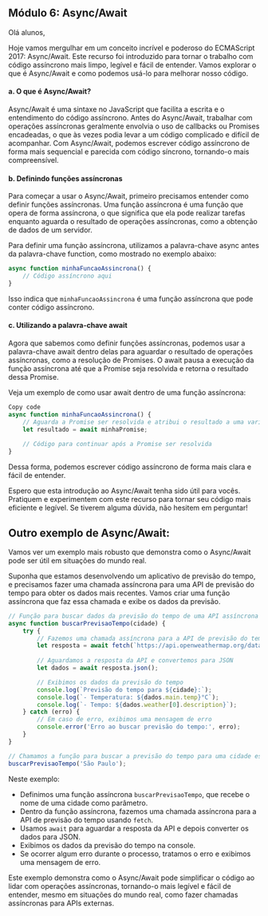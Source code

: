 ## Módulo 6: Async/Await

Olá alunos,

Hoje vamos mergulhar em um conceito incrível e poderoso do ECMAScript 2017: Async/Await. Este recurso foi introduzido para tornar o trabalho com código assíncrono mais limpo, legível e fácil de entender. Vamos explorar o que é Async/Await e como podemos usá-lo para melhorar nosso código.

#### a. O que é Async/Await?

Async/Await é uma sintaxe no JavaScript que facilita a escrita e o entendimento do código assíncrono. Antes do Async/Await, trabalhar com operações assíncronas geralmente envolvia o uso de callbacks ou Promises encadeadas, o que às vezes podia levar a um código complicado e difícil de acompanhar. Com Async/Await, podemos escrever código assíncrono de forma mais sequencial e parecida com código síncrono, tornando-o mais compreensível.

#### b. Definindo funções assíncronas

Para começar a usar o Async/Await, primeiro precisamos entender como definir funções assíncronas. Uma função assíncrona é uma função que opera de forma assíncrona, o que significa que ela pode realizar tarefas enquanto aguarda o resultado de operações assíncronas, como a obtenção de dados de um servidor.

Para definir uma função assíncrona, utilizamos a palavra-chave async antes da palavra-chave function, como mostrado no exemplo abaixo:

```javascript
async function minhaFuncaoAssincrona() {
    // Código assíncrono aqui
}
```

Isso indica que `minhaFuncaoAssincrona` é uma função assíncrona que pode conter código assíncrono.

#### c. Utilizando a palavra-chave await

Agora que sabemos como definir funções assíncronas, podemos usar a palavra-chave await dentro delas para aguardar o resultado de operações assíncronas, como a resolução de Promises. O await pausa a execução da função assíncrona até que a Promise seja resolvida e retorna o resultado dessa Promise.

Veja um exemplo de como usar await dentro de uma função assíncrona:

```javascript
Copy code
async function minhaFuncaoAssincrona() {
    // Aguarda a Promise ser resolvida e atribui o resultado a uma variável
    let resultado = await minhaPromise;
    
    // Código para continuar após a Promise ser resolvida
}
```

Dessa forma, podemos escrever código assíncrono de forma mais clara e fácil de entender.

Espero que esta introdução ao Async/Await tenha sido útil para vocês. Pratiquem e experimentem com este recurso para tornar seu código mais eficiente e legível. Se tiverem alguma dúvida, não hesitem em perguntar!



## Outro exemplo de Async/Await:

Vamos ver um exemplo mais robusto que demonstra como o Async/Await pode ser útil em situações do mundo real.

Suponha que estamos desenvolvendo um aplicativo de previsão do tempo, e precisamos fazer uma chamada assíncrona para uma API de previsão do tempo para obter os dados mais recentes. Vamos criar uma função assíncrona que faz essa chamada e exibe os dados da previsão.

```javascript
// Função para buscar dados da previsão do tempo de uma API assíncrona
async function buscarPrevisaoTempo(cidade) {
    try {
        // Fazemos uma chamada assíncrona para a API de previsão do tempo
        let resposta = await fetch(`https://api.openweathermap.org/data/2.5/weather?q=${cidade}&appid=SEU_APP_ID`);
        
        // Aguardamos a resposta da API e convertemos para JSON
        let dados = await resposta.json();

        // Exibimos os dados da previsão do tempo
        console.log(`Previsão do tempo para ${cidade}:`);
        console.log(`- Temperatura: ${dados.main.temp}°C`);
        console.log(`- Tempo: ${dados.weather[0].description}`);
    } catch (erro) {
        // Em caso de erro, exibimos uma mensagem de erro
        console.error('Erro ao buscar previsão do tempo:', erro);
    }
}

// Chamamos a função para buscar a previsão do tempo para uma cidade específica
buscarPrevisaoTempo('São Paulo');
```
Neste exemplo:

- Definimos uma função assíncrona `buscarPrevisaoTempo`, que recebe o nome de uma cidade como parâmetro.
- Dentro da função assíncrona, fazemos uma chamada assíncrona para a API de previsão do tempo usando `fetch`.
- Usamos `await` para aguardar a resposta da API e depois converter os dados para JSON.
- Exibimos os dados da previsão do tempo na console.
- Se ocorrer algum erro durante o processo, tratamos o erro e exibimos uma mensagem de erro.

Este exemplo demonstra como o Async/Await pode simplificar o código ao lidar com operações assíncronas, tornando-o mais legível e fácil de entender, mesmo em situações do mundo real, como fazer chamadas assíncronas para APIs externas.

